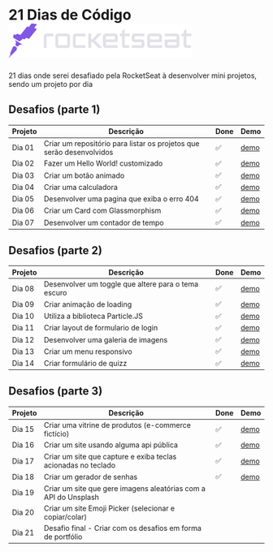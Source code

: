 # 21 Dias de Código <a href="https://www.rocketseat.com.br/"> <img src="https://github.com/william-esteves/21days-RocketSeat/blob/main/assets/rocketseat.svg"></a>

21 dias onde serei desafiado pela RocketSeat à desenvolver mini projetos, sendo um projeto por dia


## Desafios (parte 1)

| Projeto | Descrição | Done | Demo |
| --- | --- | --- | --- |
| Dia 01  | Criar um repositório para listar os projetos que serão desenvolvidos | :white_check_mark:| [demo](https://github.com/william-esteves/21days-RocketSeat)
| Dia 02  | Fazer um Hello World! customizado | :white_check_mark:| [demo](https://21days-rocket-seat-ho0ggcubt-william-esteves.vercel.app/) |
| Dia 03  | Criar um botão animado | :white_check_mark:| [demo](https://21days-rocket-seat-day003.vercel.app/) |
| Dia 04  | Criar uma calculadora | :white_check_mark: | [demo](https://21days-rocketseat-day04-calculator.vercel.app/) |
| Dia 05  | Desenvolver uma pagina que exiba o erro 404 | :white_check_mark: | [demo](https://21days-rocketseat-404error.vercel.app/) |
| Dia 06  | Criar um Card com Glassmorphism | :white_check_mark: | [demo](https://cardprofile.vercel.app/) |
| Dia 07  | Desenvolver um contador de tempo | :white_check_mark: | [demo](https://contadortempo-js.vercel.app/) |


## Desafios (parte 2)

| Projeto | Descrição | Done | Demo |
| --- | --- | --- | --- |
| Dia 08  | Desenvolver um toggle que altere para o tema escuro | :white_check_mark: | [demo](https://toggle-button.vercel.app/)
| Dia 09  | Criar animação de loading | :white_check_mark: | [demo](https://animation-loading-five.vercel.app/)
| Dia 10  | Utiliza a biblioteca Particle.JS| :white_check_mark: | [demo](https://willcard-particlejs.vercel.app/)
| Dia 11  | Criar layout de formulario de login | :white_check_mark: | [demo](https://login-form-two-psi.vercel.app/)
| Dia 12  | Desenvolver uma galeria de imagens | :white_check_mark: | [demo](https://wallpaper-gallery.vercel.app/)
| Dia 13  | Criar um menu responsivo | :white_check_mark: | [demo](https://menu-animated-phi.vercel.app/)
| Dia 14  | Criar formulário de quizz | :white_check_mark: | [demo](https://quizz-html-css.vercel.app/)

## Desafios (parte 3)

| Projeto | Descrição | Done | Demo |
| --- | --- | --- | --- |
| Dia 15  | Criar uma vitrine de produtos (e-commerce fictício) | :white_check_mark: | [demo](https://upbeat-kappa.vercel.app/)
| Dia 16  | Criar um site usando alguma api pública | :white_check_mark: | [demo](https://consulta-cep-psi.vercel.app/)
| Dia 17  | Criar um site que capture e exiba teclas acionadas no teclado | :white_check_mark: | [demo](https://keyboard-events-inky.vercel.app/)
| Dia 18  | Criar um gerador de senhas | :white_check_mark: | [demo](https://pass-generator-two.vercel.app/)
| Dia 19  | Criar um site que gere imagens aleatórias com a API do Unsplash | | 
| Dia 20  | Criar um site Emoji Picker (selecionar e copiar/colar) | |
| Dia 21  | Desafio final - Criar com os desafios em forma de portfólio |   |







